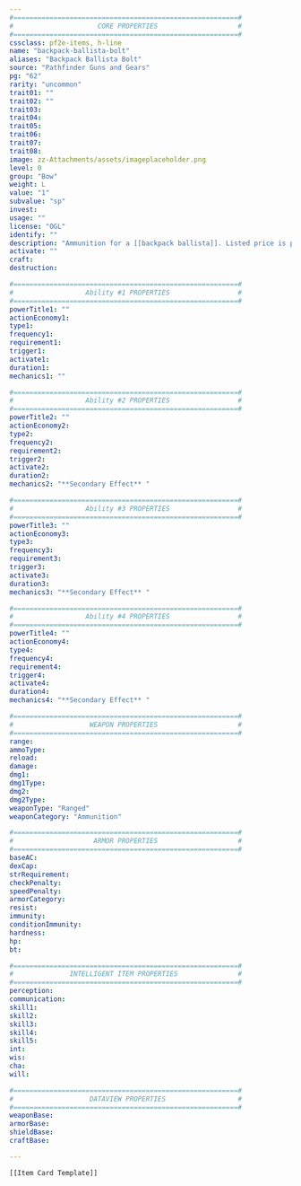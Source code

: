 ```yaml
---
#========================================================#
#                     CORE PROPERTIES                    #
#========================================================#
cssclass: pf2e-items, h-line
name: "backpack-ballista-bolt"
aliases: "Backpack Ballista Bolt"
source: "Pathfinder Guns and Gears"
pg: "62"
rarity: "uncommon"
trait01: ""
trait02: ""
trait03:
trait04:
trait05:
trait06:
trait07:
trait08:
image: zz-Attachments/assets/imageplaceholder.png
level: 0
group: "Bow"
weight: L
value: "1"
subvalue: "sp"
invest:
usage: ""
license: "OGL"
identify: ""
description: "Ammunition for a [[backpack ballista]]. Listed price is per 10 ammunition."
activate: ""
craft: 
destruction: 

#========================================================#
#                  Ability #1 PROPERTIES                 #
#========================================================#
powerTitle1: ""
actionEconomy1: 
type1: 
frequency1: 
requirement1:
trigger1:
activate1: 
duration1: 
mechanics1: ""

#========================================================#
#                  Ability #2 PROPERTIES                 #
#========================================================#
powerTitle2: ""
actionEconomy2: 
type2: 
frequency2: 
requirement2:
trigger2: 
activate2: 
duration2: 
mechanics2: "**Secondary Effect** "

#========================================================#
#                  Ability #3 PROPERTIES                 #
#========================================================#
powerTitle3: ""
actionEconomy3: 
type3: 
frequency3: 
requirement3:
trigger3: 
activate3: 
duration3: 
mechanics3: "**Secondary Effect** "

#========================================================#
#                  Ability #4 PROPERTIES                 #
#========================================================#
powerTitle4: ""
actionEconomy4: 
type4: 
frequency4: 
requirement4:
trigger4: 
activate4: 
duration4: 
mechanics4: "**Secondary Effect** "

#========================================================#
#                   WEAPON PROPERTIES                    #
#========================================================#
range:
ammoType:
reload:
damage: 
dmg1: 
dmg1Type: 
dmg2: 
dmg2Type: 
weaponType: "Ranged"
weaponCategory: "Ammunition"

#========================================================#
#                    ARMOR PROPERTIES                    #
#========================================================#
baseAC: 
dexCap: 
strRequirement: 
checkPenalty: 
speedPenalty: 
armorCategory: 
resist: 
immunity: 
conditionImmunity: 
hardness: 
hp: 
bt: 

#========================================================#
#              INTELLIGENT ITEM PROPERTIES               #
#========================================================#
perception:
communication:
skill1:
skill2:
skill3:
skill4:
skill5: 
int:
wis:
cha:
will:

#========================================================#
#                   DATAVIEW PROPERTIES                  #
#========================================================#
weaponBase:
armorBase:
shieldBase:
craftBase: 

---
```



```meta-bind-embed
[[Item Card Template]]
```